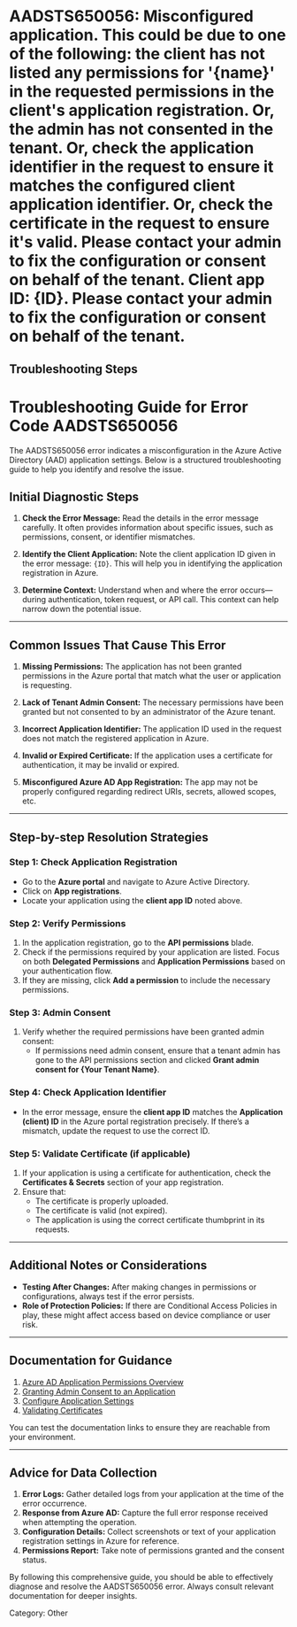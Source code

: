 # AADSTS650056: Misconfigured application. This could be due to one of the following: the client has not listed any permissions for '{name}' in the requested permissions in the client's application registration. Or, the admin has not consented in the tenant. Or, check the application identifier in the request to ensure it matches the configured client application identifier. Or, check the certificate in the request to ensure it's valid. Please contact your admin to fix the configuration or consent on behalf of the tenant. Client app ID: {ID}. Please contact your admin to fix the configuration or consent on behalf of the tenant.


## Troubleshooting Steps
# Troubleshooting Guide for Error Code AADSTS650056

The AADSTS650056 error indicates a misconfiguration in the Azure Active Directory (AAD) application settings. Below is a structured troubleshooting guide to help you identify and resolve the issue.

## Initial Diagnostic Steps

1. **Check the Error Message:** Read the details in the error message carefully. It often provides information about specific issues, such as permissions, consent, or identifier mismatches.
  
2. **Identify the Client Application:** Note the client application ID given in the error message: `{ID}`. This will help you in identifying the application registration in Azure.

3. **Determine Context:** Understand when and where the error occurs—during authentication, token request, or API call. This context can help narrow down the potential issue.

---

## Common Issues That Cause This Error

1. **Missing Permissions:** The application has not been granted permissions in the Azure portal that match what the user or application is requesting.

2. **Lack of Tenant Admin Consent:** The necessary permissions have been granted but not consented to by an administrator of the Azure tenant.

3. **Incorrect Application Identifier:** The application ID used in the request does not match the registered application in Azure.

4. **Invalid or Expired Certificate:** If the application uses a certificate for authentication, it may be invalid or expired.

5. **Misconfigured Azure AD App Registration:** The app may not be properly configured regarding redirect URIs, secrets, allowed scopes, etc.

---

## Step-by-step Resolution Strategies

### Step 1: Check Application Registration

- Go to the **Azure portal** and navigate to Azure Active Directory.
- Click on **App registrations**.
- Locate your application using the **client app ID** noted above.

### Step 2: Verify Permissions

1. In the application registration, go to the **API permissions** blade.
2. Check if the permissions required by your application are listed. Focus on both **Delegated Permissions** and **Application Permissions** based on your authentication flow.
3. If they are missing, click **Add a permission** to include the necessary permissions.

### Step 3: Admin Consent

1. Verify whether the required permissions have been granted admin consent:
   - If permissions need admin consent, ensure that a tenant admin has gone to the API permissions section and clicked **Grant admin consent for {Your Tenant Name}**.
   
### Step 4: Check Application Identifier

- In the error message, ensure the **client app ID** matches the **Application (client) ID** in the Azure portal registration precisely. If there’s a mismatch, update the request to use the correct ID.

### Step 5: Validate Certificate (if applicable)

1. If your application is using a certificate for authentication, check the **Certificates & Secrets** section of your app registration.
2. Ensure that:
   - The certificate is properly uploaded.
   - The certificate is valid (not expired).
   - The application is using the correct certificate thumbprint in its requests.

---

## Additional Notes or Considerations

- **Testing After Changes:** After making changes in permissions or configurations, always test if the error persists.
- **Role of Protection Policies:** If there are Conditional Access Policies in play, these might affect access based on device compliance or user risk.

---

## Documentation for Guidance

1. [Azure AD Application Permissions Overview](https://docs.microsoft.com/en-us/azure/active-directory/develop/v2-app-permissions)
2. [Granting Admin Consent to an Application](https://docs.microsoft.com/en-us/azure/active-directory/develop/v2-admin-consent)
3. [Configure Application Settings](https://docs.microsoft.com/en-us/azure/active-directory/develop/howto-application-config)
4. [Validating Certificates](https://docs.microsoft.com/en-us/azure/active-directory/develop/howto-keys-and-certificates)

You can test the documentation links to ensure they are reachable from your environment.

---

## Advice for Data Collection

1. **Error Logs:** Gather detailed logs from your application at the time of the error occurrence.
2. **Response from Azure AD:** Capture the full error response received when attempting the operation.
3. **Configuration Details:** Collect screenshots or text of your application registration settings in Azure for reference.
4. **Permissions Report:** Take note of permissions granted and the consent status.

By following this comprehensive guide, you should be able to effectively diagnose and resolve the AADSTS650056 error. Always consult relevant documentation for deeper insights.

Category: Other